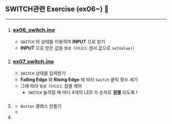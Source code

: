 ## SWITCH관련 Exercise (ex06~) 🎍
---
1. ### [ex06_switch.ino](./ex06_switch.ino/)
   - `SWITCH` 의 상태를 이용하여 **INPUT** 으로 받기
   - **INPUT** 으로 받은 값을 `발광 다이오드` 센서 값으로 `setValue()` 
2.  ### [ex07_switch.ino](./ex07_inner_pullup.ino/)
    - `SWITCH` 상태를 입력받기
    - **Falling Edge** 와 **Rising Edge** 에 따라 `Switch` 클릭 횟수 세기
    - 그에 따라 `발광 다이오드` 점멸 제어
       - `SWITCH` 눌려질 때 마다 4개의 LED 가 순차로 **점멸** 되도록 !
3.  ### []()
    - `Button`  클래스 만들기
    - 
4.  